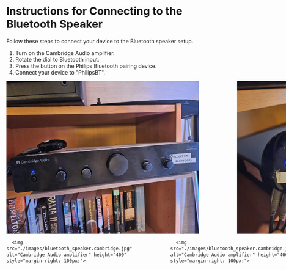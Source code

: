 # Instructions for Connecting to the Bluetooth Speaker

Follow these steps to connect your device to the Bluetooth speaker setup. 

1. Turn on the Cambridge Audio amplifier.
2. Rotate the dial to Bluetooth input.  
3. Press the button on the Philips Bluetooth pairing device.  
4. Connect your device to "PhilipsBT".

<div style="display: flex; align-items: center;">
   <img src="./images/bluetooth_speaker.cambridge.jpg" alt="Cambridge Audio amplifier" height="400" style="margin-right: 100px;">
   <img src="./images/bluetooth_speaker.pairing.device.jpg" alt="Philips Bluetooth pairing device" height="400">
 </div>




<div style="display: flex; align-items: center;">
   <div style="height: 400px; margin-right: 100px;">
      
      <img src="./images/bluetooth_speaker.cambridge.jpg" alt="Cambridge Audio amplifier" height="400" style="margin-right: 100px;">
   </div>
   
   <div style="height:400px; margin-right: 100px;">
      
      <img src="./images/bluetooth_speaker.cambridge.jpg" alt="Cambridge Audio amplifier" height="400" style="margin-right: 100px;">
   </div>
 </div>
